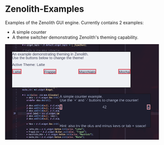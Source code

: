 # Zenolith-Examples
Examples of the Zenolith GUI engine.
Currently contains 2 examples:

- A simple counter
- A theme switcher demonstrating Zenolith's theming capability.

![screenshot](screenshot.png)
